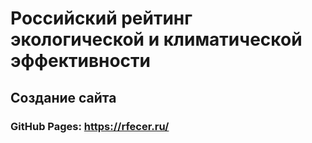 # Российский рейтинг экологической и климатической эффективности
## Создание сайта


### GitHub Pages: <https://rfecer.ru/>
